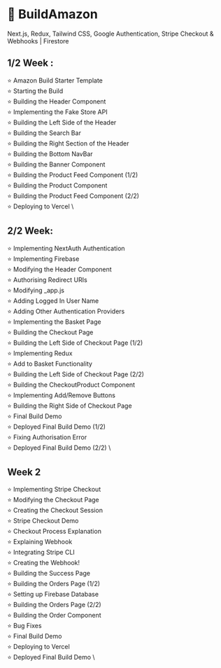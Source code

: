 # 🥳 BuildAmazon
Next.js, Redux, Tailwind CSS, Google Authentication, Stripe Checkout &amp; Webhooks | Firestore

## 1/2 Week  :
⭐ Amazon Build Starter Template \
⭐ Starting the Build \
⭐ Building the Header Component  \
⭐ Implementing the Fake Store API \
⭐ Building the Left Side of the Header \
⭐ Building the Search Bar  \
⭐ Building the Right Section of the Header \
⭐ Building the Bottom NavBar \
⭐ Building the Banner Component \
⭐ Building the Product Feed Component (1/2) \
⭐ Building the Product Component \
⭐ Building the Product Feed Component (2/2) \
⭐ Deploying to Vercel \

## 2/2 Week:

⭐ Implementing NextAuth Authentication \
⭐ Implementing Firebase \
⭐ Modifying the Header Component \
⭐ Authorising Redirect URIs \
⭐ Modifying _app.js \
⭐ Adding Logged In User Name \
⭐ Adding Other Authentication Providers \
⭐ Implementing the Basket Page \
⭐ Building the Checkout Page \
⭐ Building the Left Side of Checkout Page (1/2) \
⭐ Implementing Redux \
⭐ Add to Basket Functionality \
⭐ Building the Left Side of Checkout Page (2/2) \
⭐ Building the CheckoutProduct Component \
⭐ Implementing Add/Remove Buttons \
⭐ Building the Right Side of Checkout Page \
⭐ Final Build Demo \
⭐ Deployed Final Build Demo (1/2) \
⭐ Fixing Authorisation Error \
⭐ Deployed Final Build Demo (2/2) \


## Week 2

⭐ Implementing Stripe Checkout  \
⭐ Modifying the Checkout Page \
⭐ Creating the Checkout Session \
⭐ Stripe Checkout Demo \
⭐ Checkout Process Explanation \
⭐ Explaining Webhook \
⭐ Integrating Stripe CLI \
⭐ Creating the Webhook! \
⭐ Building the Success Page \
⭐ Building the Orders Page (1/2) \
⭐ Setting up Firebase Database \
⭐ Building the Orders Page (2/2) \
⭐ Building the Order Component \
⭐ Bug Fixes \
⭐ Final Build Demo \
⭐ Deploying to Vercel \
⭐ Deployed Final Build Demo \
